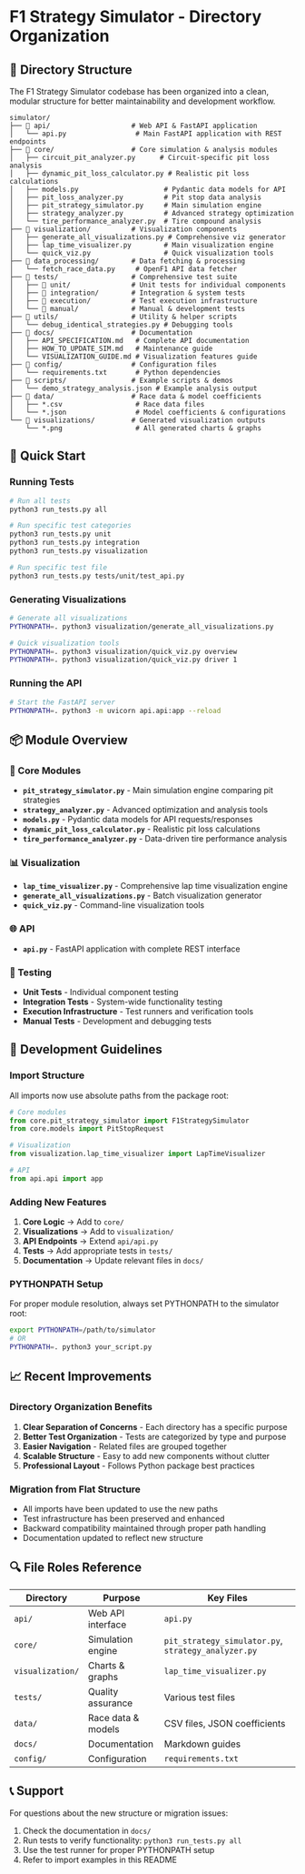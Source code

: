 # F1 Strategy Simulator - Directory Organization

## 📁 Directory Structure

The F1 Strategy Simulator codebase has been organized into a clean, modular structure for better maintainability and development workflow.

```
simulator/
├── 📂 api/                    # Web API & FastAPI application
│   └── api.py                 # Main FastAPI application with REST endpoints
├── 📂 core/                   # Core simulation & analysis modules
│   ├── circuit_pit_analyzer.py      # Circuit-specific pit loss analysis
│   ├── dynamic_pit_loss_calculator.py # Realistic pit loss calculations
│   ├── models.py                     # Pydantic data models for API
│   ├── pit_loss_analyzer.py          # Pit stop data analysis
│   ├── pit_strategy_simulator.py     # Main simulation engine
│   ├── strategy_analyzer.py          # Advanced strategy optimization
│   └── tire_performance_analyzer.py  # Tire compound analysis
├── 📂 visualization/          # Visualization components
│   ├── generate_all_visualizations.py # Comprehensive viz generator
│   ├── lap_time_visualizer.py        # Main visualization engine
│   └── quick_viz.py                  # Quick visualization tools
├── 📂 data_processing/        # Data fetching & processing
│   └── fetch_race_data.py     # OpenF1 API data fetcher
├── 📂 tests/                  # Comprehensive test suite
│   ├── 📂 unit/               # Unit tests for individual components
│   ├── 📂 integration/        # Integration & system tests
│   ├── 📂 execution/          # Test execution infrastructure
│   └── 📂 manual/             # Manual & development tests
├── 📂 utils/                  # Utility & helper scripts
│   └── debug_identical_strategies.py # Debugging tools
├── 📂 docs/                   # Documentation
│   ├── API_SPECIFICATION.md   # Complete API documentation
│   ├── HOW_TO_UPDATE_SIM.md   # Maintenance guide
│   └── VISUALIZATION_GUIDE.md # Visualization features guide
├── 📂 config/                 # Configuration files
│   └── requirements.txt       # Python dependencies
├── 📂 scripts/                # Example scripts & demos
│   └── demo_strategy_analysis.json # Example analysis output
├── 📂 data/                   # Race data & model coefficients
│   ├── *.csv                  # Race data files
│   └── *.json                 # Model coefficients & configurations
└── 📂 visualizations/         # Generated visualization outputs
    └── *.png                  # All generated charts & graphs
```

## 🚀 Quick Start

### Running Tests
```bash
# Run all tests
python3 run_tests.py all

# Run specific test categories
python3 run_tests.py unit
python3 run_tests.py integration
python3 run_tests.py visualization

# Run specific test file
python3 run_tests.py tests/unit/test_api.py
```

### Generating Visualizations
```bash
# Generate all visualizations
PYTHONPATH=. python3 visualization/generate_all_visualizations.py

# Quick visualization tools
PYTHONPATH=. python3 visualization/quick_viz.py overview
PYTHONPATH=. python3 visualization/quick_viz.py driver 1
```

### Running the API
```bash
# Start the FastAPI server
PYTHONPATH=. python3 -m uvicorn api.api:app --reload
```

## 📦 Module Overview

### 🔧 Core Modules
- **`pit_strategy_simulator.py`** - Main simulation engine comparing pit strategies
- **`strategy_analyzer.py`** - Advanced optimization and analysis tools
- **`models.py`** - Pydantic data models for API requests/responses
- **`dynamic_pit_loss_calculator.py`** - Realistic pit loss calculations
- **`tire_performance_analyzer.py`** - Data-driven tire performance analysis

### 📊 Visualization
- **`lap_time_visualizer.py`** - Comprehensive lap time visualization engine
- **`generate_all_visualizations.py`** - Batch visualization generator
- **`quick_viz.py`** - Command-line visualization tools

### 🌐 API
- **`api.py`** - FastAPI application with complete REST interface

### 🧪 Testing
- **Unit Tests** - Individual component testing
- **Integration Tests** - System-wide functionality testing
- **Execution Infrastructure** - Test runners and verification tools
- **Manual Tests** - Development and debugging tests

## 🔧 Development Guidelines

### Import Structure
All imports now use absolute paths from the package root:
```python
# Core modules
from core.pit_strategy_simulator import F1StrategySimulator
from core.models import PitStopRequest

# Visualization
from visualization.lap_time_visualizer import LapTimeVisualizer

# API
from api.api import app
```

### Adding New Features
1. **Core Logic** → Add to `core/`
2. **Visualizations** → Add to `visualization/`
3. **API Endpoints** → Extend `api/api.py`
4. **Tests** → Add appropriate tests in `tests/`
5. **Documentation** → Update relevant files in `docs/`

### PYTHONPATH Setup
For proper module resolution, always set PYTHONPATH to the simulator root:
```bash
export PYTHONPATH=/path/to/simulator
# OR
PYTHONPATH=. python3 your_script.py
```

## 📈 Recent Improvements

### Directory Organization Benefits
1. **Clear Separation of Concerns** - Each directory has a specific purpose
2. **Better Test Organization** - Tests are categorized by type and purpose
3. **Easier Navigation** - Related files are grouped together
4. **Scalable Structure** - Easy to add new components without clutter
5. **Professional Layout** - Follows Python package best practices

### Migration from Flat Structure
- All imports have been updated to use the new paths
- Test infrastructure has been preserved and enhanced
- Backward compatibility maintained through proper path handling
- Documentation updated to reflect new structure

## 🔍 File Roles Reference

| Directory | Purpose | Key Files |
|-----------|---------|-----------|
| `api/` | Web API interface | `api.py` |
| `core/` | Simulation engine | `pit_strategy_simulator.py`, `strategy_analyzer.py` |
| `visualization/` | Charts & graphs | `lap_time_visualizer.py` |
| `tests/` | Quality assurance | Various test files |
| `data/` | Race data & models | CSV files, JSON coefficients |
| `docs/` | Documentation | Markdown guides |
| `config/` | Configuration | `requirements.txt` |

## 📞 Support

For questions about the new structure or migration issues:
1. Check the documentation in `docs/`
2. Run tests to verify functionality: `python3 run_tests.py all`
3. Use the test runner for proper PYTHONPATH setup
4. Refer to import examples in this README